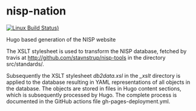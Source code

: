 # nisp-nation

[![Linux Build Status](https://github.com/stavnstrup/nisp-nation/actions/workflows/gh-pages-deployment.yml/badge.svg))](https://github.com/stavnstrup/nisp-nation/actions)

Hugo based generation of the NISP website

The XSLT stylesheet is used to transform the NISP database, fetched by travis at http://github.com/stavnstrup/nisp-tools in the directory src/standards/.

Subsequently the XSLT stylesheet *db2data.xsl* in the *_xslt* directory is applied to the database resulting in YAML representations of all objects in the database. The objects are stored in files in Hugo content sections, which is subsequently processed by Hugo. The complete process is documented in the GitHub actions file gh-pages-deployment.yml.
